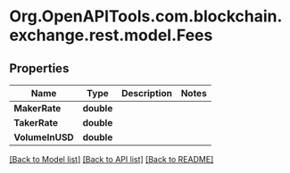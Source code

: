 
# Org.OpenAPITools.com.blockchain.exchange.rest.model.Fees

## Properties

Name | Type | Description | Notes
------------ | ------------- | ------------- | -------------
**MakerRate** | **double** |  | 
**TakerRate** | **double** |  | 
**VolumeInUSD** | **double** |  | 

[[Back to Model list]](../README.md#documentation-for-models)
[[Back to API list]](../README.md#documentation-for-api-endpoints)
[[Back to README]](../README.md)

